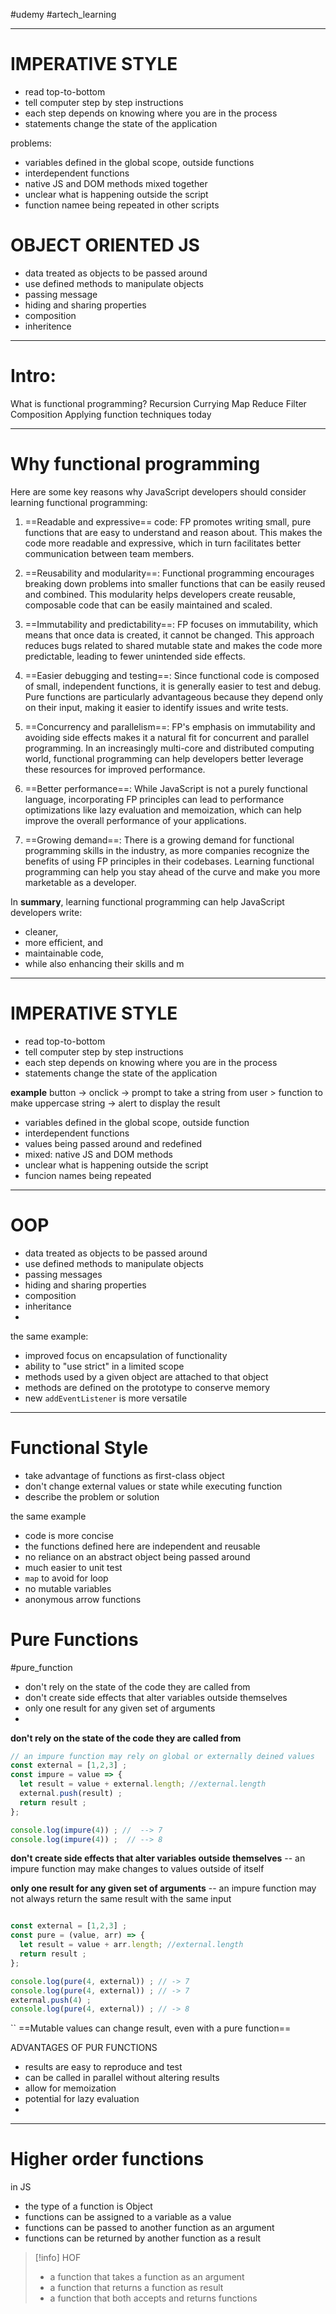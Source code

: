#udemy #artech_learning

-------
# IMPERATIVE STYLE
- read top-to-bottom
- tell computer step by step instructions
- each step depends on knowing where you are in the process
- statements change the state of the application

problems:
- variables defined in the global scope, outside functions
- interdependent functions
- native JS and DOM methods mixed together
- unclear what is happening outside the script
- function namee being repeated in other scripts

# OBJECT ORIENTED JS
- data treated as objects to be passed around
- use defined methods to manipulate objects
- passing message 
- hiding and sharing properties
- composition
- inheritence


----

# Intro:
What is functional programming?
Recursion
Currying
Map
Reduce
Filter
Composition
Applying function techniques today



----
# Why functional programming
Here are some key reasons why JavaScript developers should consider learning functional programming:

1. ==Readable and expressive== code: FP promotes writing small, pure functions that are easy to understand and reason about. This makes the code more readable and expressive, which in turn facilitates better communication between team members.
    
2. ==Reusability and modularity==: Functional programming encourages breaking down problems into smaller functions that can be easily reused and combined. This modularity helps developers create reusable, composable code that can be easily maintained and scaled.
    
3. ==Immutability and predictability==: FP focuses on immutability, which means that once data is created, it cannot be changed. This approach reduces bugs related to shared mutable state and makes the code more predictable, leading to fewer unintended side effects.
    
4. ==Easier debugging and testing==: Since functional code is composed of small, independent functions, it is generally easier to test and debug. Pure functions are particularly advantageous because they depend only on their input, making it easier to identify issues and write tests.
    
5. ==Concurrency and parallelism==: FP's emphasis on immutability and avoiding side effects makes it a natural fit for concurrent and parallel programming. In an increasingly multi-core and distributed computing world, functional programming can help developers better leverage these resources for improved performance.
    
6. ==Better performance==: While JavaScript is not a purely functional language, incorporating FP principles can lead to performance optimizations like lazy evaluation and memoization, which can help improve the overall performance of your applications.
    
7. ==Growing demand==: There is a growing demand for functional programming skills in the industry, as more companies recognize the benefits of using FP principles in their codebases. Learning functional programming can help you stay ahead of the curve and make you more marketable as a developer.
    

In **summary**, learning functional programming can help JavaScript developers write:
- cleaner, 
- more efficient, and 
- maintainable code, 
- while also enhancing their skills and m

--------
# IMPERATIVE STYLE
- read top-to-bottom
- tell computer step by step instructions
- each step depends on knowing where you are in the process
- statements change the state of the application

**example**
button -> onclick -> prompt to take a string from user > function to make uppercase string -> alert to display the result
- variables defined in the global scope, outside function
- interdependent functions
- values being passed around and redefined
- mixed: native JS  and DOM methods
- unclear what is happening outside the script
- funcion names being repeated

----
# OOP
- data treated as objects to be passed around
- use defined methods to manipulate objects
- passing messages
- hiding and sharing  properties
- composition
- inheritance
- 

the same example:
- improved focus on encapsulation of functionality
- ability  to "use strict" in a limited scope
- methods used by a given object are attached to that object
- methods are defined on the prototype to conserve memory
- new `addEventListener` is more versatile


----
# Functional Style
- take advantage of functions as first-class object
- don't change external values or state while executing function
- describe the problem or solution

the same example
- code is more concise
- the functions defined here are independent and reusable
- no reliance  on an abstract object being passed around
- much easier to unit test
- `map` to avoid for loop
- no mutable variables
- anonymous arrow functions


# Pure Functions
#pure_function
- don't rely on the state of the code they are called from
- don't create side effects that alter variables outside themselves
- only one result for any given set of arguments
- 

**don't rely on the state of the code they are called from**
```js
// an impure function may rely on global or externally deined values
const external = [1,2,3] ;
const impure = value => {
  let result = value + external.length; //external.length  
  external.push(result) ;
  return result ;
};

console.log(impure(4)) ; //  --> 7
console.log(impure(4)) ;  // --> 8
```



**don't create side effects that alter variables outside themselves**
-- an impure function may make changes to values outside of itself


**only one result for any given set of arguments**
-- an impure function may not always return the same result with the same input

```js

const external = [1,2,3] ;
const pure = (value, arr) => {
  let result = value + arr.length; //external.length 
  return result ;
};

console.log(pure(4, external)) ; // -> 7
console.log(pure(4, external)) ; // -> 7
external.push(4) ;
console.log(pure(4, external)) ; // -> 8

```
``
==Mutable values can change result, even with a pure function==


ADVANTAGES OF PUR FUNCTIONS
- results are easy to reproduce and test
- can be called in parallel  without altering results
- allow for memoization
- potential for lazy evaluation
- 


---
# Higher order functions

in JS
- the type of a function is Object
- functions can be assigned to a variable as a value
- functions can be passed to another function as an argument
- functions can be returned by another function as a result


>[!info] HOF
>- a function that takes a function as an argument
>- a function that returns a function as result
>- a function that both accepts and returns functions














